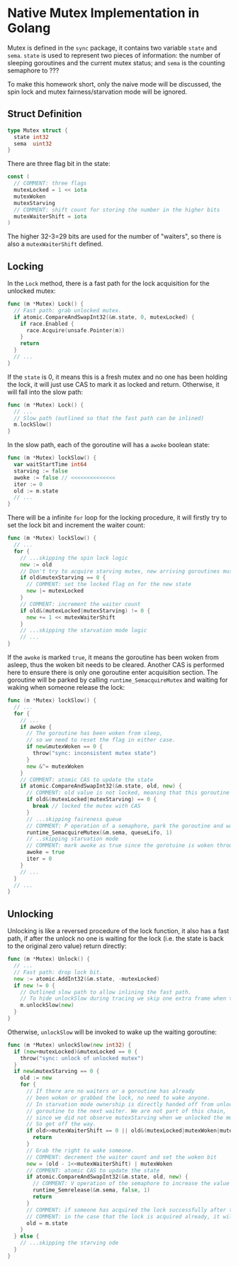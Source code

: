 # Native Mutex Implementation in Golang

Mutex is defined in the `sync` package, it contains two variable `state` and `sema`. `state` is used to represent two pieces of information: the number of sleeping goroutines and the current mutex status; and `sema` is the counting semaphore to ???

To make this homework short, only the naive mode will be discussed, the spin lock and mutex fairness/starvation mode will be ignored.

## Struct Definition

```go
type Mutex struct {
  state int32
  sema  uint32
}
```

There are three flag bit in the state:
```go
const (
  // COMMENT: three flags
  mutexLocked = 1 << iota
  mutexWoken
  mutexStarving
  // COMMENT: shift count for storing the number in the higher bits
  mutexWaiterShift = iota
)
```
The higher 32-3=29 bits are used for the number of "waiters", so there is also a `mutexWaiterShift` defined.

## Locking

In the `Lock` method, there is a fast path for the lock acquisition for the unlocked mutex:
```go
func (m *Mutex) Lock() {
  // Fast path: grab unlocked mutex.
  if atomic.CompareAndSwapInt32(&m.state, 0, mutexLocked) {
    if race.Enabled {
      race.Acquire(unsafe.Pointer(m))
    }
    return
  }
  // ...
}
```
If the `state` is 0, it means this is a fresh mutex and no one has been holding the lock, it will just use CAS to mark it as locked and return. Otherwise, it will fall into the slow path:
```go
func (m *Mutex) Lock() {
  // ...
  // Slow path (outlined so that the fast path can be inlined)
  m.lockSlow()
}
```
In the slow path, each of the goroutine will has a `awoke` boolean state:
```go
func (m *Mutex) lockSlow() {
  var waitStartTime int64
  starving := false
  awoke := false // <<<<<<<<<<<<<<
  iter := 0
  old := m.state
  // ...
}
```
There will be a infinite `for` loop for the locking procedure, it will firstly try to set the lock bit and increment the waiter count:
```go
func (m *Mutex) lockSlow() {
  // ...
  for {
    // ...skipping the spin lock logic
    new := old
    // Don't try to acquire starving mutex, new arriving goroutines must queue.
    if old&mutexStarving == 0 {
      // COMMENT: set the locked flag on for the new state
      new |= mutexLocked
    }
    // COMMENT: increment the waiter count
    if old&(mutexLocked|mutexStarving) != 0 {
      new += 1 << mutexWaiterShift
    }
    // ...skipping the starvation mode logic
    // ...
}
```
If the `awoke` is marked `true`, it means the goroutine has been woken from asleep, thus the woken bit needs to be cleared. Another CAS is performed here to ensure there is only one goroutine enter acquisition section. The goroutine will be parked by calling `runtime_SemacquireMutex` and waiting for waking when someone release the lock:
```go
func (m *Mutex) lockSlow() {
  // ...
  for {
    // ...
    if awoke {
      // The goroutine has been woken from sleep,
      // so we need to reset the flag in either case.
      if new&mutexWoken == 0 {
        throw("sync: inconsistent mutex state")
      }
      new &^= mutexWoken
    }
    // COMMENT: atomic CAS to update the state
    if atomic.CompareAndSwapInt32(&m.state, old, new) {
      // COMMENT: old value is not locked, meaning that this goroutine has successfully acquired the mutex (changing the locked flag from 0 to 1), break here as a success scenario
      if old&(mutexLocked|mutexStarving) == 0 {
        break // locked the mutex with CAS
      }
      // ...skipping faireness queue
      // COMMENT: P operation of a semaphore, park the goroutine and wait to be woken
      runtime_SemacquireMutex(&m.sema, queueLifo, 1)
      // ..skipping starvation mode
      // COMMENT: mark awoke as true since the gorotuine is woken through a semaphore release
      awoke = true
      iter = 0
    }
    // ...
  }
  // ...
}
```

## Unlocking

Unlocking is like a reversed procedure of the lock function, it also has a fast path, if after the unlock no one is waiting for the lock (i.e. the state is back to the original zero value) return directly:
```go
func (m *Mutex) Unlock() {
  // ...
  // Fast path: drop lock bit.
  new := atomic.AddInt32(&m.state, -mutexLocked)
  if new != 0 {
    // Outlined slow path to allow inlining the fast path.
    // To hide unlockSlow during tracing we skip one extra frame when tracing GoUnblock.
    m.unlockSlow(new)
  }
}
```
Otherwise, `unlockSlow` will be invoked to wake up the waiting goroutine:
```go
func (m *Mutex) unlockSlow(new int32) {
  if (new+mutexLocked)&mutexLocked == 0 {
    throw("sync: unlock of unlocked mutex")
  }
  if new&mutexStarving == 0 {
    old := new
    for {
      // If there are no waiters or a goroutine has already
      // been woken or grabbed the lock, no need to wake anyone.
      // In starvation mode ownership is directly handed off from unlocking
      // goroutine to the next waiter. We are not part of this chain,
      // since we did not observe mutexStarving when we unlocked the mutex above.
      // So get off the way.
      if old>>mutexWaiterShift == 0 || old&(mutexLocked|mutexWoken|mutexStarving) != 0 {
        return
      }
      // Grab the right to wake someone.
      // COMMENT: decrement the waiter count and set the woken bit
      new = (old - 1<<mutexWaiterShift) | mutexWoken
      // COMMENT: atomic CAS to update the state
      if atomic.CompareAndSwapInt32(&m.state, old, new) {
        // COMMENT: V operation of the semaphore to increase the value and wake up the parked goroutine
        runtime_Semrelease(&m.sema, false, 1)
        return
      }
      // COMMENT: if someone has acquired the lock successfully after the locked flag is reset in Unlock function, the previous CAS will fail, setting old to be the current state and go for the next round of check
      // COMMENT: in the case that the lock is acquired already, it will return (see original comment before the return at the start of the for loop)
      old = m.state
    }
  } else {
    // ...skipping the starving ode
  }
}
```
